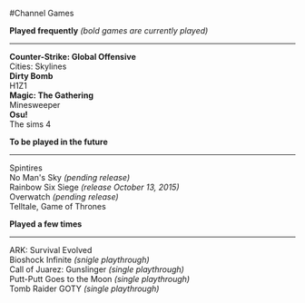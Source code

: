 #Channel Games

**Played frequently** _(bold games are currently played)_
*****
**Counter-Strike: Global Offensive**  
Cities: Skylines  
**Dirty Bomb**  
H1Z1  
**Magic: The Gathering**  
Minesweeper  
**Osu!**  
The sims 4  
  
**To be played in the future**
*****
Spintires  
No Man's Sky _(pending release)_  
Rainbow Six Siege _(release October 13, 2015)_  
Overwatch _(pending release)_  
Telltale, Game of Thrones  

**Played a few times**
*****
ARK: Survival Evolved  
Bioshock Infinite _(snigle playthrough)_  
Call of Juarez: Gunslinger _(single playthrough)_  
Putt-Putt Goes to the Moon _(single playthrough)_  
Tomb Raider GOTY _(single playthrough)_  

